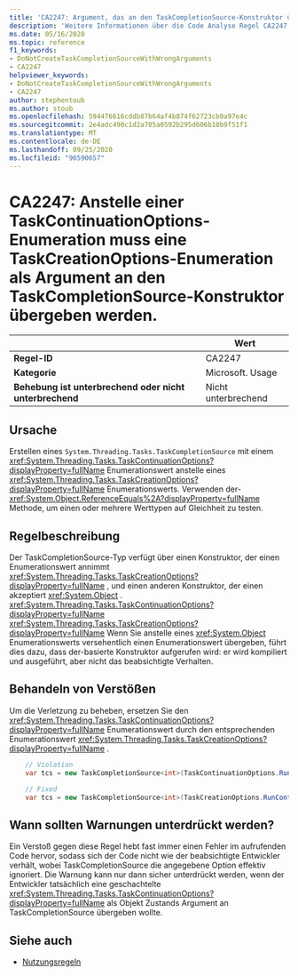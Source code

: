 ```yaml
---
title: 'CA2247: Argument, das an den TaskCompletionSource-Konstruktor übergeben wurde, sollte die taskkreationoptions-Enumeration anstelle der TaskContinuationOptions-Enumeration (Code Analyse) sein.'
description: 'Weitere Informationen über die Code Analyse Regel CA2247: das an den TaskCompletionSource-Konstruktor übergeben Argument sollte die taskkreationoptions-Enumeration anstelle der TaskContinuationOptions-Enumeration sein.'
ms.date: 05/16/2020
ms.topic: reference
f1_keywords:
- DoNotCreateTaskCompletionSourceWithWrongArguments
- CA2247
helpviewer_keywords:
- DoNotCreateTaskCompletionSourceWithWrongArguments
- CA2247
author: stephentoub
ms.author: stoub
ms.openlocfilehash: 594476616cddb87b64af4b874f62723cb0a97e4c
ms.sourcegitcommit: 2e4adc490c1d2a705a0592b295d606b10b9f51f1
ms.translationtype: MT
ms.contentlocale: de-DE
ms.lasthandoff: 09/25/2020
ms.locfileid: "96590657"
---
```

# <a name="ca2247-argument-passed-to-taskcompletionsource-constructor-should-be-taskcreationoptions-enum-instead-of-taskcontinuationoptions-enum"></a>CA2247: Anstelle einer TaskContinuationOptions-Enumeration muss eine TaskCreationOptions-Enumeration als Argument an den TaskCompletionSource-Konstruktor übergeben werden.

| | Wert |
|-|-|
| **Regel-ID** |CA2247|
| **Kategorie** |Microsoft. Usage|
| **Behebung ist unterbrechend oder nicht unterbrechend** |Nicht unterbrechend|

## <a name="cause"></a>Ursache

Erstellen eines `System.Threading.Tasks.TaskCompletionSource` mit einem <xref:System.Threading.Tasks.TaskContinuationOptions?displayProperty=fullName> Enumerationswert anstelle eines <xref:System.Threading.Tasks.TaskCreationOptions?displayProperty=fullName> Enumerationswerts.
Verwenden der- <xref:System.Object.ReferenceEquals%2A?displayProperty=fullName> Methode, um einen oder mehrere Werttypen auf Gleichheit zu testen.

## <a name="rule-description"></a>Regelbeschreibung

Der TaskCompletionSource-Typ verfügt über einen Konstruktor, der einen Enumerationswert annimmt <xref:System.Threading.Tasks.TaskCreationOptions?displayProperty=fullName> , und einen anderen Konstruktor, der einen akzeptiert <xref:System.Object> .  <xref:System.Threading.Tasks.TaskContinuationOptions?displayProperty=fullName> <xref:System.Threading.Tasks.TaskCreationOptions?displayProperty=fullName> Wenn Sie anstelle eines <xref:System.Object> Enumerationswerts versehentlich einen Enumerationswert übergeben, führt dies dazu, dass der-basierte Konstruktor aufgerufen wird: er wird kompiliert und ausgeführt, aber nicht das beabsichtigte Verhalten.

## <a name="how-to-fix-violations"></a>Behandeln von Verstößen

Um die Verletzung zu beheben, ersetzen Sie den <xref:System.Threading.Tasks.TaskContinuationOptions?displayProperty=fullName> Enumerationswert durch den entsprechenden Enumerationswert <xref:System.Threading.Tasks.TaskCreationOptions?displayProperty=fullName> .

```csharp
    // Violation
    var tcs = new TaskCompletionSource<int>(TaskContinuationOptions.RunContinuationsAsynchronously);

    // Fixed
    var tcs = new TaskCompletionSource<int>(TaskCreationOptions.RunContinuationsAsynchronously);
```

## <a name="when-to-suppress-warnings"></a>Wann sollten Warnungen unterdrückt werden?

Ein Verstoß gegen diese Regel hebt fast immer einen Fehler im aufrufenden Code hervor, sodass sich der Code nicht wie der beabsichtigte Entwickler verhält, wobei TaskCompletionSource die angegebene Option effektiv ignoriert.  Die Warnung kann nur dann sicher unterdrückt werden, wenn der Entwickler tatsächlich eine geschachtelte <xref:System.Threading.Tasks.TaskContinuationOptions?displayProperty=fullName> als Objekt Zustands Argument an TaskCompletionSource übergeben wollte.

## <a name="see-also"></a>Siehe auch

- [Nutzungsregeln](usage-warnings.md)
